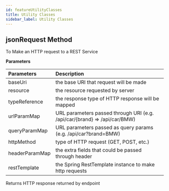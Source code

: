 ```yaml
---
id: featureUtilityClasses
title: Utility Classes
sidebar_label: Utility Classes
---
```


## jsonRequest Method

To Make an HTTP request to a REST Service

**Parameters**

| Parameters     | Description                                                               |
| :------------- | :------------------------------------------------------------------------ |
| baseUri        | the base URI that request will be made                                    |
| resource       | the resource requested by server                                          |
| typeReference  | the response type of HTTP response will be mapped                         |
| urlParamMap    | URL parameters passed through URI (e.g. /api/car/{brand} => /api/car/BMW) |
| queryParamMap  | URL parameters passed as query params (e.g. /api/car?brand=BMW)           |
| httpMethod     | type of HTTP request (GET, POST, etc.)                                    |
| headerParamMap | the extra fields that could be passed through header                      |
| restTemplate   | the Spring RestTemplate instance to make http requests                    |

Returns HTTP response returned by  endpoint
